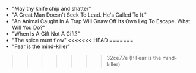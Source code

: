 * "May thy knife chip and shatter"
* "A Great Man Doesn't Seek To Lead. He's Called To It."
* "An Animal Caught In A Trap Will Gnaw Off Its Own Leg To Escape. What Will You Do?"
* "When Is A Gift Not A Gift?"
* "The spice must flow"
<<<<<<< HEAD
=======
* "Fear is the mind-killer" 
>>>>>>> 32ce77e (I: Fear is the mind-killer)
